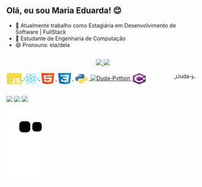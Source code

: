 ## Olá, eu sou Maria Eduarda! 😊

- 🔭 Atualmente trabalho como Estagiária em Desenvolvimento de Software | FullStack
- 🎇 Estudante de Engenharia de Computação
- 😄 Pronouns: ela/dela

##

<div align="center">
  <a href="https://github.com/Dudaqfigueiredo">
  <img height="170em" src="https://github-readme-stats.vercel.app/api?username=Dudaqfigueiredo&show_icons=true&theme=radical&include_all_commits=true&count_private=true"/>
  <img height="170em" src="https://github-readme-stats.vercel.app/api/top-langs/?username=Dudaqfigueiredo&layout=compact&langs_count=7&theme=dracula"/>
</div>
  
 <div style="display: inline_block"><br>
  <img align="center" alt="Duda-Js" height="30" width="40" src="https://raw.githubusercontent.com/devicons/devicon/master/icons/javascript/javascript-plain.svg">
  <img align="center" alt="Duda-React" height="30" width="40" src="https://raw.githubusercontent.com/devicons/devicon/master/icons/react/react-original.svg">
  <img align="center" alt="Duda-HTML" height="30" width="40" src="https://raw.githubusercontent.com/devicons/devicon/master/icons/html5/html5-original.svg">
  <img align="center" alt="Duda-CSS" height="30" width="40" src="https://raw.githubusercontent.com/devicons/devicon/master/icons/css3/css3-original.svg">
  <img align="center" alt="Duda-Python" height="30" width="40" src="https://raw.githubusercontent.com/devicons/devicon/master/icons/python/python-original.svg">
  <img lign="center" alt="Duda-Python" height="30" width="40" src="https://cdn.jsdelivr.net/gh/devicons/devicon/icons/mysql/mysql-original.svg" />
  <img align="center" alt="Duda-Csharp" height="30" width="40" src="https://raw.githubusercontent.com/devicons/devicon/master/icons/csharp/csharp-original.svg">
  
  <img align="right" alt="Duda-pic" height="150" style="border-radius:50px;" src="https://media.discordapp.net/attachments/809092590082588676/904486466057568256/Design_sem_nome.gif?width=499&height=499">
</div>
  
  ##
  
  <div> 
  <a href="https://instagram.com/duda_qfigueiredo" target="_blank"><img src="https://img.shields.io/badge/-Instagram-%23E4405F?style=for-the-badge&logo=instagram&logoColor=white" target="_blank"></a>
  <a href = "mailto:dudaqfigueiredo@gmail.com"><img src="https://img.shields.io/badge/Gmail-D14836?style=for-the-badge&logo=gmail&logoColor=white" target="_blank"></a>
  <a href="https://www.linkedin.com/in/maria-eduarda-figueiredo-9198541b0/" target="_blank"><img src="https://img.shields.io/badge/-LinkedIn-%230077B5?style=for-the-badge&logo=linkedin&logoColor=white" target="_blank"></a> 

</div>
  
  ![Snake animation](https://github.com/Dudaqfigueiredo/Dudaqfigueiredo/blob/output/github-contribution-grid-snake.svg)

